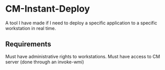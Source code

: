 # CM-Instant-Deploy
A tool I have made if I need to deploy a specific application to a specific workstation in real time. 


##





## Requirements
Must have administrative rights to workstations. 
Must have access to CM server (done through an invoke-wmi)
